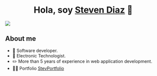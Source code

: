 <div align="center">
<h1 align="center">Hola, soy <a href="https://aristi.dev">Steven Diaz</a> 👋</h1>
</div>
<img src="https://img.freepik.com/foto-gratis/nave-espacial-orbita-galaxia-oscura-cometa-azul-brillante-generado-ia_188544-9662.jpg">

## About me
- 📲 Software developer.
- 📗 Electronic Technologist.
- ✏️ More than 5 years of experience in web application development.
- 🧑‍🏫 Portfolio [StevPortfolio](https://www.google.com/)
<br>
